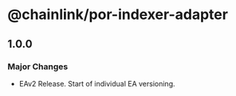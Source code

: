 # @chainlink/por-indexer-adapter

## 1.0.0

### Major Changes

- EAv2 Release. Start of individual EA versioning.
